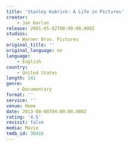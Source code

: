 ```yaml
---
title: 'Stanley Kubrick: A Life in Pictures'
creator:
    - Jan Harlan
release: 2001-05-02T00:00:00.000Z
studios:
    - Warner Bros. Pictures
original_title: ''
original_language: en
language:
    - English
country:
    - United States
length: 141
genre:
    - Documentary
format: ''
service: ''
venue: Home
date: 2013-08-08T04:00:00.000Z
rating: '4.5'
revisit: false
media: Movie
tmdb_id: 30416
---
```




